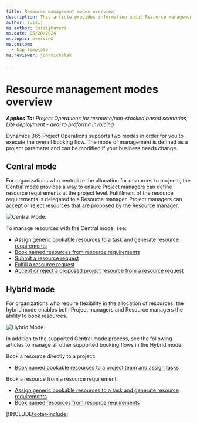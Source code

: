 ```yaml
---
title: Resource management modes overview
description: This article provides information about Resource management functionality in Dynamics 365 Project Operations.
author: tulsij
ms.author: tulsijhaveri
ms.date: 05/28/2024
ms.topic: overview
ms.custom: 
  - bap-template
ms.reviewer: johnmichalak

---
```


# Resource management modes overview

_**Applies To:** Project Operations for resource/non-stocked based scenarios, Lite deployment - deal to proforma invoicing_


Dynamics 365 Project Operations supports two modes in order for you to execute the overall booking flow. The mode of management is defined as a project parameter and can be modified if your business needs change.    

## Central mode
For organizations who centralize the allocation for resources to projects, the Central mode provides a way to ensure Project managers can define resource requirements at the project level. Fulfillment of the resource requirements is delegated to a Resource manager. Project managers can accept or reject resources that are proposed by the Resource manager.

![Central Mode.](./media/resource-management-central.png)

To manage resources with the Central mode, see:

- [Assign generic bookable resources to a task and generate resource requirements](/dynamics365/project-service/assign-generic-bookable-resource)
- [Book named resources from resource requirements](/dynamics365/project-service/book-named-resource)
- [Submit a resource request](/dynamics365/project-service/submit-resource-request)
- [Fulfill a resource request](/dynamics365/project-service/resource-management-fulfill-requests)
- [Accept or reject a proposed project resource from a resource request](/dynamics365/project-service/accept-reject-proposed-resource)

## Hybrid mode
For organizations who require flexibility in the allocation of resources, the hybrid mode enables both Project managers and Resource managers the ability to book resources.

![Hybrid Mode.](./media/resource-management-hybrid.png)

In addition to the supported Central mode process, see the following articles to manage all other supported booking flows in the Hybrid mode:

Book a resource directly to a project:
- [Book named bookable resources to a project team and assign tasks](/dynamics365/project-service/assign-named-bookable-resource)

Book a resource from a resource requirement:
- [Assign generic bookable resources to a task and generate resource requirements](/dynamics365/project-service/assign-generic-bookable-resource)
- [Book named resources from resource requirements](/dynamics365/project-service/book-named-resource)


[!INCLUDE[footer-include](../includes/footer-banner.md)]

